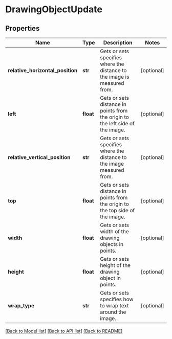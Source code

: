 # DrawingObjectUpdate

## Properties
Name | Type | Description | Notes
------------ | ------------- | ------------- | -------------
**relative_horizontal_position** | **str** | Gets or sets specifies where the distance to the image is measured from.              | [optional] 
**left** | **float** | Gets or sets distance in points from the origin to the left side of the image.              | [optional] 
**relative_vertical_position** | **str** | Gets or sets specifies where the distance to the image measured from. | [optional] 
**top** | **float** | Gets or sets distance in points from the origin to the top side of the image. | [optional] 
**width** | **float** | Gets or sets width of the drawing objects in points. | [optional] 
**height** | **float** | Gets or sets height of the drawing object in points. | [optional] 
**wrap_type** | **str** | Gets or sets specifies how to wrap text around the image. | [optional] 

[[Back to Model list]](../README.md#documentation-for-models) [[Back to API list]](../README.md#documentation-for-api-endpoints) [[Back to README]](../README.md)


